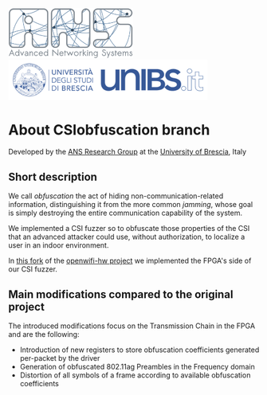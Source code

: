 <img src="./images/ans-logo-4x.png" width="250"> &nbsp; &nbsp; &nbsp; <img src="./images/unibs-logo-4x.png" width="400">

# About CSIobfuscation branch

Developed by the [ANS Research Group](https://ans.unibs.it) at the [University of Brescia](https://www.unibs.it/en), Italy

## Short description

We call *obfuscation* the act of hiding non-communication-related
information, distinguishing it from the more common *jamming*,
whose goal is simply destroying the entire communication
capability of the system.

We implemented a CSI fuzzer so to obfuscate those properties of the CSI
that an advanced attacker could use, without authorization, to localize a user in an indoor environment.

In [this fork](https://github.com/ansresearch/openwifi-hw/tree/csiobfuscation-ans) of the [openwifi-hw project](https://github.com/open-sdr/openwifi-hw) we implemented the FPGA's side of our CSI fuzzer.

## Main modifications compared to the original project

The introduced modifications focus on the Transmission Chain in the FPGA and are the following:

- Introduction of new registers to store obfuscation coefficients generated per-packet by the driver
- Generation of obfuscated 802.11ag Preambles in the Frequency domain
- Distortion of all symbols of a frame according to available obfuscation coefficients

